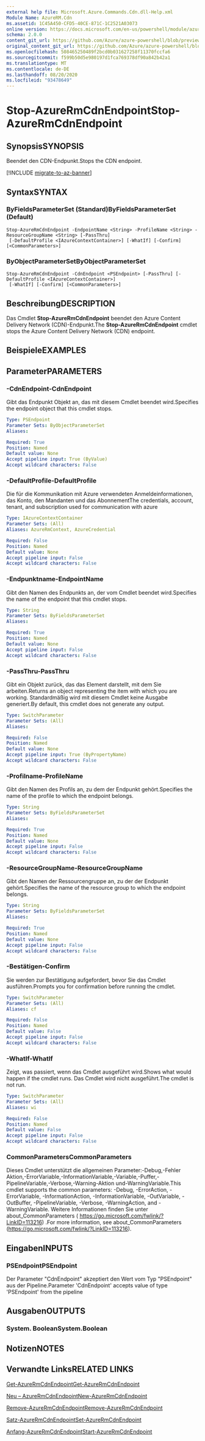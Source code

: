 ```yaml
---
external help file: Microsoft.Azure.Commands.Cdn.dll-Help.xml
Module Name: AzureRM.Cdn
ms.assetid: 1C45A450-CFD5-40CE-871C-1C2521A03073
online version: https://docs.microsoft.com/en-us/powershell/module/azurerm.cdn/stop-azurermcdnendpoint
schema: 2.0.0
content_git_url: https://github.com/Azure/azure-powershell/blob/preview/src/ResourceManager/Cdn/Commands.Cdn/help/Stop-AzureRmCdnEndpoint.md
original_content_git_url: https://github.com/Azure/azure-powershell/blob/preview/src/ResourceManager/Cdn/Commands.Cdn/help/Stop-AzureRmCdnEndpoint.md
ms.openlocfilehash: 508465250489f2bcd0b031627258f11370fccfa6
ms.sourcegitcommit: f599b50d5e980197d1fca769378df90a842b42a1
ms.translationtype: MT
ms.contentlocale: de-DE
ms.lasthandoff: 08/20/2020
ms.locfileid: "93478649"
---
```

# <span data-ttu-id="8dd90-101">Stop-AzureRmCdnEndpoint</span><span class="sxs-lookup"><span data-stu-id="8dd90-101">Stop-AzureRmCdnEndpoint</span></span>

## <span data-ttu-id="8dd90-102">Synopsis</span><span class="sxs-lookup"><span data-stu-id="8dd90-102">SYNOPSIS</span></span>
<span data-ttu-id="8dd90-103">Beendet den CDN-Endpunkt.</span><span class="sxs-lookup"><span data-stu-id="8dd90-103">Stops the CDN endpoint.</span></span>

[!INCLUDE [migrate-to-az-banner](../../includes/migrate-to-az-banner.md)]

## <span data-ttu-id="8dd90-104">Syntax</span><span class="sxs-lookup"><span data-stu-id="8dd90-104">SYNTAX</span></span>

### <span data-ttu-id="8dd90-105">ByFieldsParameterSet (Standard)</span><span class="sxs-lookup"><span data-stu-id="8dd90-105">ByFieldsParameterSet (Default)</span></span>
```
Stop-AzureRmCdnEndpoint -EndpointName <String> -ProfileName <String> -ResourceGroupName <String> [-PassThru]
 [-DefaultProfile <IAzureContextContainer>] [-WhatIf] [-Confirm] [<CommonParameters>]
```

### <span data-ttu-id="8dd90-106">ByObjectParameterSet</span><span class="sxs-lookup"><span data-stu-id="8dd90-106">ByObjectParameterSet</span></span>
```
Stop-AzureRmCdnEndpoint -CdnEndpoint <PSEndpoint> [-PassThru] [-DefaultProfile <IAzureContextContainer>]
 [-WhatIf] [-Confirm] [<CommonParameters>]
```

## <span data-ttu-id="8dd90-107">Beschreibung</span><span class="sxs-lookup"><span data-stu-id="8dd90-107">DESCRIPTION</span></span>
<span data-ttu-id="8dd90-108">Das Cmdlet **Stop-AzureRmCdnEndpoint** beendet den Azure Content Delivery Network (CDN)-Endpunkt.</span><span class="sxs-lookup"><span data-stu-id="8dd90-108">The **Stop-AzureRmCdnEndpoint** cmdlet stops the Azure Content Delivery Network (CDN) endpoint.</span></span>

## <span data-ttu-id="8dd90-109">Beispiele</span><span class="sxs-lookup"><span data-stu-id="8dd90-109">EXAMPLES</span></span>

## <span data-ttu-id="8dd90-110">Parameter</span><span class="sxs-lookup"><span data-stu-id="8dd90-110">PARAMETERS</span></span>

### <span data-ttu-id="8dd90-111">-CdnEndpoint</span><span class="sxs-lookup"><span data-stu-id="8dd90-111">-CdnEndpoint</span></span>
<span data-ttu-id="8dd90-112">Gibt das Endpunkt Objekt an, das mit diesem Cmdlet beendet wird.</span><span class="sxs-lookup"><span data-stu-id="8dd90-112">Specifies the endpoint object that this cmdlet stops.</span></span>

```yaml
Type: PSEndpoint
Parameter Sets: ByObjectParameterSet
Aliases: 

Required: True
Position: Named
Default value: None
Accept pipeline input: True (ByValue)
Accept wildcard characters: False
```

### <span data-ttu-id="8dd90-113">-DefaultProfile</span><span class="sxs-lookup"><span data-stu-id="8dd90-113">-DefaultProfile</span></span>
<span data-ttu-id="8dd90-114">Die für die Kommunikation mit Azure verwendeten Anmeldeinformationen, das Konto, den Mandanten und das Abonnement</span><span class="sxs-lookup"><span data-stu-id="8dd90-114">The credentials, account, tenant, and subscription used for communication with azure</span></span>

```yaml
Type: IAzureContextContainer
Parameter Sets: (All)
Aliases: AzureRmContext, AzureCredential

Required: False
Position: Named
Default value: None
Accept pipeline input: False
Accept wildcard characters: False
```

### <span data-ttu-id="8dd90-115">-Endpunktname</span><span class="sxs-lookup"><span data-stu-id="8dd90-115">-EndpointName</span></span>
<span data-ttu-id="8dd90-116">Gibt den Namen des Endpunkts an, der vom Cmdlet beendet wird.</span><span class="sxs-lookup"><span data-stu-id="8dd90-116">Specifies the name of the endpoint that this cmdlet stops.</span></span>

```yaml
Type: String
Parameter Sets: ByFieldsParameterSet
Aliases: 

Required: True
Position: Named
Default value: None
Accept pipeline input: False
Accept wildcard characters: False
```

### <span data-ttu-id="8dd90-117">-PassThru</span><span class="sxs-lookup"><span data-stu-id="8dd90-117">-PassThru</span></span>
<span data-ttu-id="8dd90-118">Gibt ein Objekt zurück, das das Element darstellt, mit dem Sie arbeiten.</span><span class="sxs-lookup"><span data-stu-id="8dd90-118">Returns an object representing the item with which you are working.</span></span>
<span data-ttu-id="8dd90-119">Standardmäßig wird mit diesem Cmdlet keine Ausgabe generiert.</span><span class="sxs-lookup"><span data-stu-id="8dd90-119">By default, this cmdlet does not generate any output.</span></span>

```yaml
Type: SwitchParameter
Parameter Sets: (All)
Aliases: 

Required: False
Position: Named
Default value: None
Accept pipeline input: True (ByPropertyName)
Accept wildcard characters: False
```

### <span data-ttu-id="8dd90-120">-Profilname</span><span class="sxs-lookup"><span data-stu-id="8dd90-120">-ProfileName</span></span>
<span data-ttu-id="8dd90-121">Gibt den Namen des Profils an, zu dem der Endpunkt gehört.</span><span class="sxs-lookup"><span data-stu-id="8dd90-121">Specifies the name of the profile to which the endpoint belongs.</span></span>

```yaml
Type: String
Parameter Sets: ByFieldsParameterSet
Aliases: 

Required: True
Position: Named
Default value: None
Accept pipeline input: False
Accept wildcard characters: False
```

### <span data-ttu-id="8dd90-122">-ResourceGroupName</span><span class="sxs-lookup"><span data-stu-id="8dd90-122">-ResourceGroupName</span></span>
<span data-ttu-id="8dd90-123">Gibt den Namen der Ressourcengruppe an, zu der der Endpunkt gehört.</span><span class="sxs-lookup"><span data-stu-id="8dd90-123">Specifies the name of the resource group to which the endpoint belongs.</span></span>

```yaml
Type: String
Parameter Sets: ByFieldsParameterSet
Aliases: 

Required: True
Position: Named
Default value: None
Accept pipeline input: False
Accept wildcard characters: False
```

### <span data-ttu-id="8dd90-124">-Bestätigen</span><span class="sxs-lookup"><span data-stu-id="8dd90-124">-Confirm</span></span>
<span data-ttu-id="8dd90-125">Sie werden zur Bestätigung aufgefordert, bevor Sie das Cmdlet ausführen.</span><span class="sxs-lookup"><span data-stu-id="8dd90-125">Prompts you for confirmation before running the cmdlet.</span></span>

```yaml
Type: SwitchParameter
Parameter Sets: (All)
Aliases: cf

Required: False
Position: Named
Default value: False
Accept pipeline input: False
Accept wildcard characters: False
```

### <span data-ttu-id="8dd90-126">-WhatIf</span><span class="sxs-lookup"><span data-stu-id="8dd90-126">-WhatIf</span></span>
<span data-ttu-id="8dd90-127">Zeigt, was passiert, wenn das Cmdlet ausgeführt wird.</span><span class="sxs-lookup"><span data-stu-id="8dd90-127">Shows what would happen if the cmdlet runs.</span></span>
<span data-ttu-id="8dd90-128">Das Cmdlet wird nicht ausgeführt.</span><span class="sxs-lookup"><span data-stu-id="8dd90-128">The cmdlet is not run.</span></span>

```yaml
Type: SwitchParameter
Parameter Sets: (All)
Aliases: wi

Required: False
Position: Named
Default value: False
Accept pipeline input: False
Accept wildcard characters: False
```

### <span data-ttu-id="8dd90-129">CommonParameters</span><span class="sxs-lookup"><span data-stu-id="8dd90-129">CommonParameters</span></span>
<span data-ttu-id="8dd90-130">Dieses Cmdlet unterstützt die allgemeinen Parameter:-Debug,-Fehler Aktion,-ErrorVariable,-InformationVariable,-Variable,-Puffer,-PipelineVariable,-Verbose,-Warning-Aktion und-WarningVariable.</span><span class="sxs-lookup"><span data-stu-id="8dd90-130">This cmdlet supports the common parameters: -Debug, -ErrorAction, -ErrorVariable, -InformationAction, -InformationVariable, -OutVariable, -OutBuffer, -PipelineVariable, -Verbose, -WarningAction, and -WarningVariable.</span></span> <span data-ttu-id="8dd90-131">Weitere Informationen finden Sie unter about_CommonParameters ( https://go.microsoft.com/fwlink/?LinkID=113216) .</span><span class="sxs-lookup"><span data-stu-id="8dd90-131">For more information, see about_CommonParameters (https://go.microsoft.com/fwlink/?LinkID=113216).</span></span>

## <span data-ttu-id="8dd90-132">Eingaben</span><span class="sxs-lookup"><span data-stu-id="8dd90-132">INPUTS</span></span>

### <span data-ttu-id="8dd90-133">PSEndpoint</span><span class="sxs-lookup"><span data-stu-id="8dd90-133">PSEndpoint</span></span>
<span data-ttu-id="8dd90-134">Der Parameter "CdnEndpoint" akzeptiert den Wert vom Typ "PSEndpoint" aus der Pipeline.</span><span class="sxs-lookup"><span data-stu-id="8dd90-134">Parameter 'CdnEndpoint' accepts value of type 'PSEndpoint' from the pipeline</span></span>

## <span data-ttu-id="8dd90-135">Ausgaben</span><span class="sxs-lookup"><span data-stu-id="8dd90-135">OUTPUTS</span></span>

### <span data-ttu-id="8dd90-136">System. Boolean</span><span class="sxs-lookup"><span data-stu-id="8dd90-136">System.Boolean</span></span>

## <span data-ttu-id="8dd90-137">Notizen</span><span class="sxs-lookup"><span data-stu-id="8dd90-137">NOTES</span></span>

## <span data-ttu-id="8dd90-138">Verwandte Links</span><span class="sxs-lookup"><span data-stu-id="8dd90-138">RELATED LINKS</span></span>

[<span data-ttu-id="8dd90-139">Get-AzureRmCdnEndpoint</span><span class="sxs-lookup"><span data-stu-id="8dd90-139">Get-AzureRmCdnEndpoint</span></span>](./Get-AzureRmCdnEndpoint.md)

[<span data-ttu-id="8dd90-140">Neu – AzureRmCdnEndpoint</span><span class="sxs-lookup"><span data-stu-id="8dd90-140">New-AzureRmCdnEndpoint</span></span>](./New-AzureRmCdnEndpoint.md)

[<span data-ttu-id="8dd90-141">Remove-AzureRmCdnEndpoint</span><span class="sxs-lookup"><span data-stu-id="8dd90-141">Remove-AzureRmCdnEndpoint</span></span>](./Remove-AzureRmCdnEndpoint.md)

[<span data-ttu-id="8dd90-142">Satz-AzureRmCdnEndpoint</span><span class="sxs-lookup"><span data-stu-id="8dd90-142">Set-AzureRmCdnEndpoint</span></span>](./Set-AzureRmCdnEndpoint.md)

[<span data-ttu-id="8dd90-143">Anfang-AzureRmCdnEndpoint</span><span class="sxs-lookup"><span data-stu-id="8dd90-143">Start-AzureRmCdnEndpoint</span></span>](./Start-AzureRmCdnEndpoint.md)


